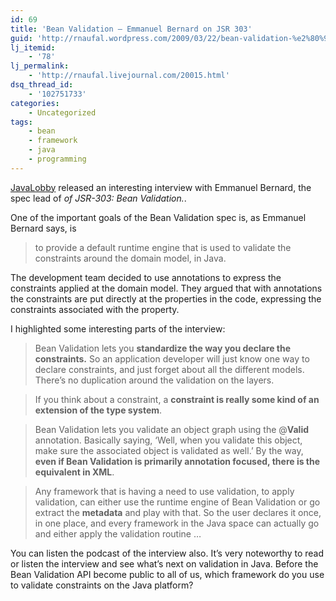 ```yaml
---
id: 69
title: 'Bean Validation – Emmanuel Bernard on JSR 303'
guid: 'http://rnaufal.wordpress.com/2009/03/22/bean-validation-%e2%80%93-emmanuel-bernard-on-jsr-303/'
lj_itemid:
    - '78'
lj_permalink:
    - 'http://rnaufal.livejournal.com/20015.html'
dsq_thread_id:
    - '102751733'
categories:
    - Uncategorized
tags:
    - bean
    - framework
    - java
    - programming
---
```


[JavaLobby](http://java.dzone.com/articles/bean-validation-rest-us-%E2%80%93) released an interesting interview with Emmanuel Bernard, the spec lead of *of JSR-303: Bean Validation.*.

One of the important goals of the Bean Validation spec is, as Emmanuel Bernard says, is

> to provide a default runtime engine that is used to validate the constraints around the domain model, in Java.

The development team decided to use annotations to express the constraints applied at the domain model. They argued that with annotations the constraints are put directly at the properties in the code, expressing the constraints associated with the property.

I highlighted some interesting parts of the interview:

> Bean Validation lets you **standardize the way you declare the constraints.** So an application developer will just know one way to declare constraints, and just forget about all the different models. There’s no duplication around the validation on the layers.

> If you think about a constraint, a **constraint is really some kind of an extension of the type system**.

> Bean Validation lets you validate an object graph using the @**Valid** annotation. Basically saying, ‘Well, when you validate this object, make sure the associated object is validated as well.’ By the way, **even if Bean Validation is primarily annotation focused, there is the equivalent in XML**.

> Any framework that is having a need to use validation, to apply validation, can either use the runtime engine of Bean Validation or go extract the **metadata** and play with that. So the user declares it once, in one place, and every framework in the Java space can actually go and either apply the validation routine …

You can listen the podcast of the interview also. It’s very noteworthy to read or listen the interview and see what’s next on validation in Java. Before the Bean Validation API become public to all of us, which framework do you use to validate constraints on the Java platform?